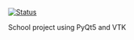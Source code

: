 [![Status](https://github.com/IXSTERNE/QVTK-Project/actions/workflows/pylint.yml/badge.svg?branch=main)](https://github.com/IXSTERNE/QVTK-Project/actions/workflows/pylint.yml?query=branch%3Amain)

School project using PyQt5 and VTK

